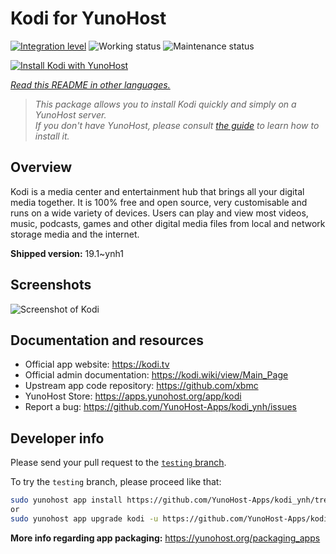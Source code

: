 <!--
N.B.: This README was automatically generated by <https://github.com/YunoHost/apps/tree/master/tools/readme_generator>
It shall NOT be edited by hand.
-->

# Kodi for YunoHost

[![Integration level](https://dash.yunohost.org/integration/kodi.svg)](https://dash.yunohost.org/appci/app/kodi) ![Working status](https://ci-apps.yunohost.org/ci/badges/kodi.status.svg) ![Maintenance status](https://ci-apps.yunohost.org/ci/badges/kodi.maintain.svg)

[![Install Kodi with YunoHost](https://install-app.yunohost.org/install-with-yunohost.svg)](https://install-app.yunohost.org/?app=kodi)

*[Read this README in other languages.](./ALL_README.md)*

> *This package allows you to install Kodi quickly and simply on a YunoHost server.*  
> *If you don't have YunoHost, please consult [the guide](https://yunohost.org/install) to learn how to install it.*

## Overview

Kodi is a media center and entertainment hub that brings all your digital media together. It is 100% free and open source, very customisable and runs on a wide variety of devices. Users can play and view most videos, music, podcasts, games and other digital media files from local and network storage media and the internet.


**Shipped version:** 19.1~ynh1

## Screenshots

![Screenshot of Kodi](./doc/screenshots/screenshot1.gif)

## Documentation and resources

- Official app website: <https://kodi.tv>
- Official admin documentation: <https://kodi.wiki/view/Main_Page>
- Upstream app code repository: <https://github.com/xbmc>
- YunoHost Store: <https://apps.yunohost.org/app/kodi>
- Report a bug: <https://github.com/YunoHost-Apps/kodi_ynh/issues>

## Developer info

Please send your pull request to the [`testing` branch](https://github.com/YunoHost-Apps/kodi_ynh/tree/testing).

To try the `testing` branch, please proceed like that:

```bash
sudo yunohost app install https://github.com/YunoHost-Apps/kodi_ynh/tree/testing --debug
or
sudo yunohost app upgrade kodi -u https://github.com/YunoHost-Apps/kodi_ynh/tree/testing --debug
```

**More info regarding app packaging:** <https://yunohost.org/packaging_apps>
